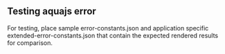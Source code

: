 ## Testing aquajs error 

For testing, place sample error-constants.json and application specific extended-error-constants.json that contain the expected rendered results for comparison.



